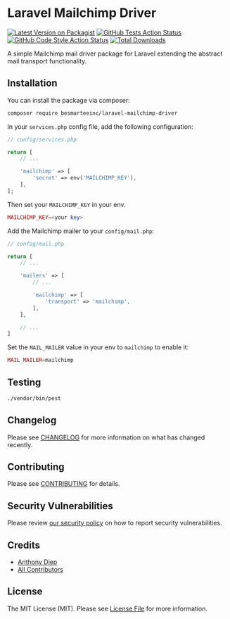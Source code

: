 # Laravel Mailchimp Driver

[![Latest Version on Packagist](https://img.shields.io/packagist/v/besmarteeinc/laravel-mailchimp-driver.svg?style=flat-square)](https://packagist.org/packages/besmarteeinc/laravel-mailchimp-driver)
[![GitHub Tests Action Status](https://img.shields.io/github/actions/workflow/status/besmarteeinc/laravel-mailchimp-driver/run-tests.yml?branch=main&label=tests&style=flat-square)](https://github.com/besmarteeinc/laravel-mailchimp-driver/actions?query=workflow%3Arun-tests+branch%3Amain)
[![GitHub Code Style Action Status](https://img.shields.io/github/actions/workflow/status/besmarteeinc/laravel-mailchimp-driver/fix-php-code-style-issues.yml?branch=main&label=code%20style&style=flat-square)](https://github.com/besmarteeinc/laravel-mailchimp-driver/actions?query=workflow%3A"Fix+PHP+code+style+issues"+branch%3Amain)
[![Total Downloads](https://img.shields.io/packagist/dt/besmarteeinc/laravel-mailchimp-driver.svg?style=flat-square)](https://packagist.org/packages/besmarteeinc/laravel-mailchimp-driver)

A simple Mailchimp mail driver package for Laravel extending the abstract mail transport functionality.

## Installation

You can install the package via composer:

```bash
composer require besmarteeinc/laravel-mailchimp-driver
```

In your `services.php` config file, add the following configuration:

```php
// config/services.php

return [
    // ...

    'mailchimp' => [
        'secret' => env('MAILCHIMP_KEY'),
    ],
];
```

Then set your `MAILCHIMP_KEY` in your env.
```php
MAILCHIMP_KEY=<your key>
```

Add the Mailchimp mailer to your `config/mail.php`:

```php
// config/mail.php

return [
    // ...

    'mailers' => [
        // ...

        'mailchimp' => [
            'transport' => 'mailchimp',
        ],
    ],

    // ...
]
```

Set the `MAIL_MAILER` value in your env to `mailchimp` to enable it:
```php
MAIL_MAILER=mailchimp
```

## Testing

```bash
./vendor/bin/pest
```

## Changelog

Please see [CHANGELOG](CHANGELOG.md) for more information on what has changed recently.

## Contributing

Please see [CONTRIBUTING](CONTRIBUTING.md) for details.

## Security Vulnerabilities

Please review [our security policy](../../security/policy) on how to report security vulnerabilities.

## Credits

- [Anthony Diep](https://github.com/BeSmarteeInc)
- [All Contributors](../../contributors)

## License

The MIT License (MIT). Please see [License File](LICENSE.md) for more information.
